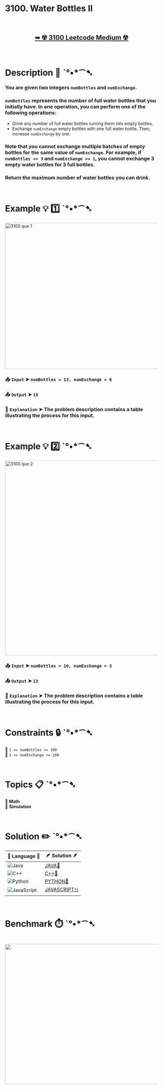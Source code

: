 # 3100. Water Bottles II

</br>

<h2 align="center"> 

<a href="https://leetcode.com/problems/water-bottles-ii/description/?envType=daily-question&envId=2025-10-02"><strong>➥ ☢️ 3100 Leetcode Medium ☢️ </strong></a>
</h2>

</br>

# Description 📜 ˋ°•*⁀➷

### You are given two integers `numBottles` and `numExchange`.

### `numBottles` represents the number of full water bottles that you initially have. In one operation, you can perform one of the following operations:

- Drink any number of full water bottles turning them into empty bottles.
- Exchange `numExchange` empty bottles with one full water bottle. Then, increase `numExchange` by one.

### Note that you cannot exchange multiple batches of empty bottles for the same value of `numExchange`. For example, if `numBottles == 3` and `numExchange == 1`, you cannot exchange 3 empty water bottles for 3 full bottles.

### Return the maximum number of water bottles you can drink.

</br>

# Example 💡 1️⃣ ˋ°•*⁀➷

<img width="948" height="482" alt="3100 que 1" src="https://github.com/user-attachments/assets/74297747-7a94-431c-844b-f66d25937e26" />

  ### 📥 `Input`  ➤ `numBottles = 13, numExchange = 6`

  ### 📤 `Output`  ➤ `15`

  ### 🔦 `Explanation`  ➤ The problem description contains a table illustrating the process for this input.

</br>

# Example 💡 2️⃣ ˋ°•*⁀➷

<img width="990" height="642" alt="3100 que 2" src="https://github.com/user-attachments/assets/bee63dd2-b8d5-41ec-8bd5-0dafdf0768d1" />

  ### 📥 `Input`  ➤ `numBottles = 10, numExchange = 3`

  ### 📤 `Output`  ➤ `13`

  ### 🔦 `Explanation`  ➤ The problem description contains a table illustrating the process for this input.

</br>

# Constraints 🔒 ˋ°•*⁀➷

🔹 `1 <= numBottles <= 100` </br>
🔹 `1 <= numExchange <= 100` </br>

</br>

# Topics 📋 ˋ°•*⁀➷

🔸 **Math** </br>
🔸 **Simulation** </br>

</br>

# Solution ✏️ ˋ°•*⁀➷

| 📒 Language 📒  | 🪶 Solution 🪶 |
| ------------- | ------------- |
|  ![Java](https://img.shields.io/badge/java-%23ED8B00.svg?style=for-the-badge&logo=openjdk&logoColor=white)  | [JAVA🍁](https://github.com/Prakhar-002/LEETCODE/blob/main/%F0%9F%8D%84%20Daily%20Challenge%202025%20%F0%9F%8D%B3/%F0%9F%94%AC%20Examine%20Thoroughly%20%F0%9F%A7%AC/10%20Oct%20%F0%9F%9B%95/02%20-%2010%20-%202025%20---%203100.%20Water%20Bottles%20II%20%E2%98%83%EF%B8%8F%20%F0%9F%8D%81%20%F0%9F%8D%B0%20%F0%9F%8E%B2/%F0%9F%8D%81JAVA%20-%203100.%20Water%20Bottles%20II.java) |
|  ![C++](https://img.shields.io/badge/c++-%2300599C.svg?style=for-the-badge&logo=c%2B%2B&logoColor=white)  | [C++🎲](https://github.com/Prakhar-002/LEETCODE/blob/main/%F0%9F%8D%84%20Daily%20Challenge%202025%20%F0%9F%8D%B3/%F0%9F%94%AC%20Examine%20Thoroughly%20%F0%9F%A7%AC/10%20Oct%20%F0%9F%9B%95/02%20-%2010%20-%202025%20---%203100.%20Water%20Bottles%20II%20%E2%98%83%EF%B8%8F%20%F0%9F%8D%81%20%F0%9F%8D%B0%20%F0%9F%8E%B2/%F0%9F%8E%B2CPP%20-%203100.%20Water%20Bottles%20II.cpp)  |
|  ![Python](https://img.shields.io/badge/python-3670A0?style=for-the-badge&logo=python&logoColor=ffdd54)    | [PYTHON🍰](https://github.com/Prakhar-002/LEETCODE/blob/main/%F0%9F%8D%84%20Daily%20Challenge%202025%20%F0%9F%8D%B3/%F0%9F%94%AC%20Examine%20Thoroughly%20%F0%9F%A7%AC/10%20Oct%20%F0%9F%9B%95/02%20-%2010%20-%202025%20---%203100.%20Water%20Bottles%20II%20%E2%98%83%EF%B8%8F%20%F0%9F%8D%81%20%F0%9F%8D%B0%20%F0%9F%8E%B2/%F0%9F%8D%B0PYTHON%20-%203100.%20Water%20Bottles%20II.py) |
| ![JavaScript](https://img.shields.io/badge/javascript-%23323330.svg?style=for-the-badge&logo=javascript&logoColor=%23F7DF1E)   | [JAVASCRIPT☃️](https://github.com/Prakhar-002/LEETCODE/blob/main/%F0%9F%8D%84%20Daily%20Challenge%202025%20%F0%9F%8D%B3/%F0%9F%94%AC%20Examine%20Thoroughly%20%F0%9F%A7%AC/10%20Oct%20%F0%9F%9B%95/02%20-%2010%20-%202025%20---%203100.%20Water%20Bottles%20II%20%E2%98%83%EF%B8%8F%20%F0%9F%8D%81%20%F0%9F%8D%B0%20%F0%9F%8E%B2/%E2%98%83%EF%B8%8FJAVASCRIPT%20-%203100.%20Water%20Bottles%20II.js) |

</br>

# Benchmark ⏱️ ˋ°•*⁀➷

<h1  align="center" >

<img src ="" width = "700px" height="462px" />

</h1>
